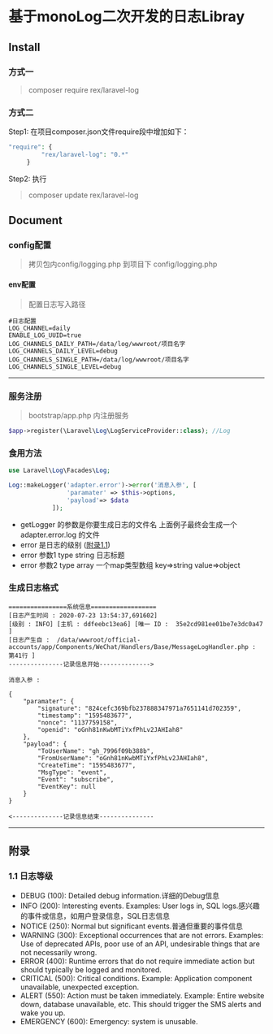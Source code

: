 # 基于monoLog二次开发的日志Libray


## Install

### 方式一

> composer require rex/laravel-log

### 方式二
Step1: 在项目composer.json文件require段中增加如下：


```php
"require": {
         "rex/laravel-log": "0.*"
     }
```

Step2: 执行  
> composer update rex/laravel-log

## Document
### config配置

> 拷贝包内config/logging.php  到项目下 config/logging.php

#### env配置
> 配置日志写入路径
```dotenv
#日志配置
LOG_CHANNEL=daily
ENABLE_LOG_UUID=true
LOG_CHANNELS_DAILY_PATH=/data/log/wwwroot/项目名字
LOG_CHANNELS_DAILY_LEVEL=debug
LOG_CHANNELS_SINGLE_PATH=/data/log/wwwroot/项目名字
LOG_CHANNELS_SINGLE_LEVEL=debug
```

---

### 服务注册

> bootstrap/app.php 内注册服务

```php
$app->register(\Laravel\Log\LogServiceProvider::class); //Log
```

### 食用方法

```php
use Laravel\Log\Facades\Log;

Log::makeLogger('adapter.error')->error('消息入参', [
                'paramater' => $this->options,
                'payload'=> $data
            ]);
```

- getLogger 的参数是你要生成日志的文件名 上面例子最终会生成一个 adapter.error.log 的文件
- error 是日志的级别 ([附录1.1](#11-%E6%97%A5%E5%BF%97%E7%AD%89%E7%BA%A7))
- error 参数1  type string 日志标题
- error 参数2  type array 一个map类型数组  key=>string  value=>object


### 生成日志格式

```dotenv
================系统信息==================
[日志产生时间 : 2020-07-23 13:54:37,691602]
[级别 : INFO] [主机 : ddfeebc13ea6] [唯一 ID :  35e2cd981ee01be7e3dc0a47 ]
[日志产生自 :  /data/wwwroot/official-accounts/app/Components/WeChat/Handlers/Base/MessageLogHandler.php : 第41行 ]
---------------记录信息开始-------------->

消息入参 :

{
    "paramater": {
        "signature": "824cefc369bfb237888347971a7651141d702359",
        "timestamp": "1595483677",
        "nonce": "1137759158",
        "openid": "oGnh81nKwbMTiYxfPhLv2JAHIah8"
    },
    "payload": {
        "ToUserName": "gh_7996f09b388b",
        "FromUserName": "oGnh81nKwbMTiYxfPhLv2JAHIah8",
        "CreateTime": "1595483677",
        "MsgType": "event",
        "Event": "subscribe",
        "EventKey": null
    }
}

<--------------记录信息结束---------------
```


---
## 附录

### 1.1 日志等级
- DEBUG (100): Detailed debug information.详细的Debug信息
- INFO (200): Interesting events. Examples: User logs in, SQL logs.感兴趣的事件或信息，如用户登录信息，SQL日志信息
- NOTICE (250): Normal but significant events.普通但重要的事件信息
- WARNING (300): Exceptional occurrences that are not errors. Examples: Use of deprecated APIs, poor use of an API, undesirable things that are not necessarily wrong.
- ERROR (400): Runtime errors that do not require immediate action but should typically be logged and monitored.
- CRITICAL (500): Critical conditions. Example: Application component unavailable, unexpected exception.
- ALERT (550): Action must be taken immediately. Example: Entire website down, database unavailable, etc. This should trigger the SMS alerts and wake you up.
- EMERGENCY (600): Emergency: system is unusable.
